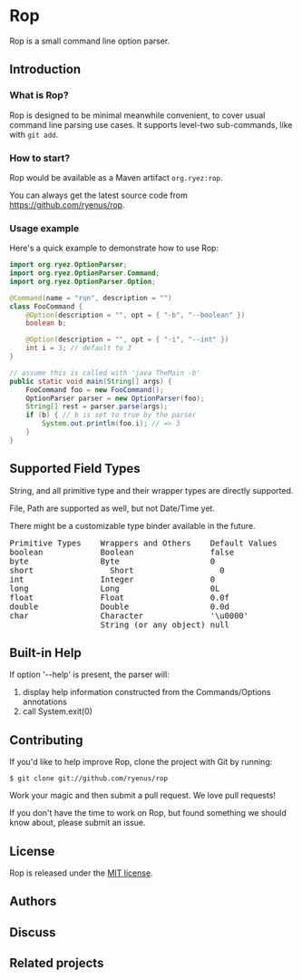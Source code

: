 # Rop

Rop is a small command line option parser.

## Introduction

### What is Rop?

Rop is designed to be minimal meanwhile convenient, to cover usual command line parsing use cases. It supports level-two sub-commands, like with `git add`.

### How to start?

Rop would be available as a Maven artifact `org.ryez:rop`.

You can always get the latest source code from https://github.com/ryenus/rop.

### Usage example

Here's a quick example to demonstrate how to use Rop:

```java
import org.ryez.OptionParser;
import org.ryez.OptionParser.Command;
import org.ryez.OptionParser.Option;

@Command(name = "run", description = "")
class FooCommand {
	@Option(description = "", opt = { "-b", "--boolean" })
	boolean b;

	@Option(description = "", opt = { "-i", "--int" })
	int i = 3; // default to 3
}
```

```java
// assume this is called with 'java TheMain -b'
public static void main(String[] args) {
	FooCommand foo = new FooCommand();
	OptionParser parser = new OptionParser(foo);
	String[] rest = parser.parse(args);
	if (b) { // b is set to true by the parser
		System.out.println(foo.i); // => 3
	}
}
```

## Supported Field Types

String, and all primitive type and their wrapper types are directly supported.

File, Path are supported as well, but not Date/Time yet.

There might be a customizable type binder available in the future.

<pre>
Primitive Types    Wrappers and Others    Default Values
boolean            Boolean                false
byte               Byte                   0
short	             Short                  0
int                Integer                0
long               Long                   0L
float              Float                  0.0f
double             Double                 0.0d
char               Character              '\u0000'
                   String (or any object) null
</pre>

## Built-in Help

If option '--help' is present, the parser will:

1. display help information constructed from the Commands/Options annotations
2. call System.exit(0)

## Contributing

If you'd like to help improve Rop, clone the project with Git by running:

    $ git clone git://github.com/ryenus/rop

Work your magic and then submit a pull request. We love pull requests!

If you don't have the time to work on Rop, but found something we should know about, please submit an issue.

## License

Rop is released under the [MIT license](http://www.opensource.org/licenses/MIT).

## Authors
## Discuss

## Related projects
